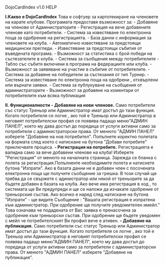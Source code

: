 DojoCardIndex v1.0 HELP

**I.Какво е DojoCardIndex**
Това е софтуер за картотекиране на членовете на карате клубове. 
Програмата предоставя възможност за:
    - Добавяне на членове от Администраторите
    - Регистрация на вече добавените членове като потребители.
    - Система за известяване по електронна поща за одобрение на регистрацията.
    - База данни с информация за членовете на клуба.
    - Автоматично известяване за предстоящи медицински прегледи.
    - Известяване за предстоящи събития от въведената програма.
    - Възможност за статистика с брой победи на състезателите в клуба.
    - Система за съобщения между потребителите
    - Табло със събитя включени в програма на федерациите или клуба.
    - Възможност за заявяване на участие в събитие от потребителите.
    - Система за добавяне на победители за състезания от тип Турнир.
    - Система за известяване по електронна поща на одобрени , отхвърлени или върнати заявки.
    - Система за публукуване на съобщения от администраторите
    - Възможност за добавяне на коментари от потребителите към всяка публикация

**II. Функционалности**
    **- Добавяне на нови членове.**
        Само потребители със статус Треньор или Администратор имат достъп до тази функция.
        Когато потребителя се логне , ако той е Треньор или Администратор 
        в неговият потребителски профил се появява  падащо меню"АДМИН ПАНЕЛ",
        което му дава достъп до поредица от услуги активни само за потребители с администраторски права.
        От менюто "АДМИН ПАНЕЛ" изберете "Добавяне на нов потребител".
        Попълнете коректно полетата на формата след което с натискане на бутона "Добави потребите" приключвате процеса.
    **- Регистрация на потребите.**
        Регистрацията е валидна само за вече добавени членове на клуба!
        Изберете "Регистрация" от менюто на началната страница.
        Зарежда се бланка с полета за регистрация.Попълненте необходимите полета и натиснете бутона "Изпрати".
        Ако в базата данни не е добавен член с посочената електронна поща ще получите съобщение за грешка.
        В този случай ще трябва да се свържете с адинистратор или някой от треньорите за да бъдете добавен в базата на клуба.
        Ако вече има регистрация в ход , то системата ще Ви предупреди и ще се наложи да изчакате одобрение от треньорския състав.
        Ако всичко е наред след натискане на бутона "Изпрати" - ще видите Съобщение :
        "Вашата регистрация е изпратена към администратор. При одобрение ще получите уведомителен имейл."
        Това означава че подадената от Вас заявка е пренасочена за одобрение към треньорски състав.
        При одобрение ще бъдете уведомен с мейл че потребителският Ви профил вече е ативен.
    **- Добавяне на публикация.**
        Само потребители със статус Треньор или Администратор имат достъп до тази функция.
        Когато потребителя се логне , ако той е Треньор или Администратор
        в неговият потребителски профил се появява  падащо меню"АДМИН ПАНЕЛ",
        което му дава достъп до поредица от услуги активни само за потребители с администраторски права.
        От менюто "АДМИН ПАНЕЛ" изберете "Добавяне на публикация".
    
        
